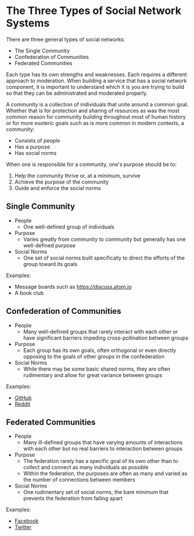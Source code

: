 # The Three Types of Social Network Systems

There are three general types of social networks:

* The Single Community
* Confederation of Communities
* Federated Communities

Each type has its own strengths and weaknesses. Each requires a different approach to moderation. When building a service that has a social network component, it is important to understand which it is you are trying to build so that they can be administrated and moderated properly.

A community is a collection of individuals that unite around a common goal. Whether that is for protection and sharing of resources as was the most common reason for community building throughout most of human history or for more esoteric goals such as is more common in modern contexts, a community:

* Consists of people
* Has a purpose
* Has social norms

When one is responsible for a community, one's purpose should be to:

1. Help the community thrive or, at a minimum, survive
1. Achieve the purpose of the community
1. Guide and enforce the social norms

## Single Community

* People
    * One well-defined group of individuals
* Purpose
    * Varies greatly from community to community but generally has one well-defined purpose
* Social Norms
    * One set of social norms built specifically to direct the efforts of the group toward its goals

Examples:

* Message boards such as https://discuss.atom.io
* A book club

## Confederation of Communities

* People
    * Many well-defined groups that rarely interact with each other or have significant barriers impeding cross-pollination between groups
* Purpose
    * Each group has its own goals, often orthogonal or even directly opposing to the goals of other groups in the confederation
* Social Norms
    * While there may be some basic shared norms, they are often rudimentary and allow for great variance between groups

Examples:

* [GitHub](https://github.com)
* [Reddit](https://www.reddit.com)

## Federated Communities

* People
    * Many ill-defined groups that have varying amounts of interactions with each other but no real barriers to interaction between groups
* Purpose
    * The federation rarely has a specific goal of its own other than to collect and connect as many individuals as possible
    * Within the federation, the purposes are often as many and varied as the number of connections between members
* Social Norms
    * One rudimentary set of social norms, the bare minimum that prevents the federation from falling apart

Examples:

* [Facebook](https://facebook.com)
* [Twitter](https://twitter.com)

